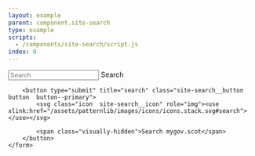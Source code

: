 ```yaml
---
layout: example
parent: component.site-search
type: example
scripts:
  - /components/site-search/script.js
index: 0
---
```


<div class="site-search">
    <form role="search" class="site-search__form">
        <input name="q" required="" id="site-search" class="site-search__input" type="text" placeholder="Search" autocomplete="off">
        <label class="site-search__label visually-hidden" for="site-search">Search</label>

        <button type="submit" title="search" class="site-search__button  button  button--primary">
            <svg class="icon  site-search__icon" role="img"><use xlink:href="/assets/patternlib/images/icons/icons.stack.svg#search"></use></svg>

            <span class="visually-hidden">Search mygov.scot</span>
        </button>
    </form>
</div>

